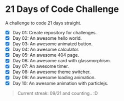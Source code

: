 # 21 Days of Code Challenge

A challenge to code 21 days straight.

- [x] Day 01: Create repository for challenges.
- [x] Day 02: An awesome hello world.
- [x] Day 03: An awesome animated button.
- [x] Day 04: An awesome calculator.
- [x] Day 05: An awesome 404 page.
- [x] Day 06: An awesome card with glassmorphism.
- [x] Day 07: An awesome timer.
- [x] Day 08: An awesome theme switcher.
- [x] Day 09: An awesome loading animation.
- [x] Day 10: An awesome animation with particlejs.

> Current streak: 09/21 and counting.. :D
